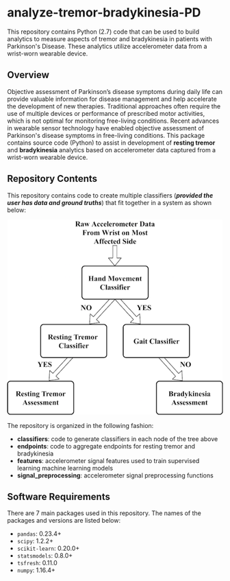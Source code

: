 # analyze-tremor-bradykinesia-PD
This repository contains Python (2.7) code that can be used to build analytics to measure aspects of tremor and bradykinesia in patients with Parkinson's Disease. These analytics utilize accelerometer data from a wrist-worn wearable device.

## Overview
Objective assessment of Parkinson’s disease symptoms during daily life can provide valuable information for disease management and help accelerate the development of new therapies. Traditional approaches often require the use of multiple devices or performance of prescribed motor activities, which is not optimal for monitoring free-living conditions. Recent advances in wearable sensor technology have enabled objective assessment of Parkinson's disease symptoms in free-living conditions. This package contains source code (Python) to assist in development of **resting tremor** and **bradykinesia** analytics based on accelerometer data captured from a wrist-worn wearable device.

## Repository Contents
This repository contains code to create multiple classifiers (**_provided the user has data and ground truths_**) that fit together in a system as shown below:

![alt text](pd_analytics_diagram.png?raw=true "pd_analytics_diagram.png")

The repository is organized in the following fashion:
* __classifiers__: code to generate classifiers in each node of the tree above
* __endpoints__: code to aggregate endpoints for resting tremor and bradykinesia
* __features__: accelerometer signal features used to train supervised learning machine learning models
* __signal_preprocessing__: accelerometer signal preprocessing functions

## Software Requirements
There are 7 main packages used in this repository. The names of the packages and versions are listed below:

* ``pandas``: 0.23.4+
* ``scipy``: 1.2.2+
* ``scikit-learn``: 0.20.0+
* ``statsmodels``: 0.8.0+
* ``tsfresh``: 0.11.0
* ``numpy``: 1.16.4+